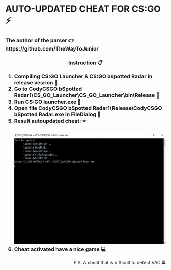 <h1>AUTO-UPDATED CHEAT FOR CS:GO ⚡
<h3>The author of the parser 👉 https://github.com/TheWayToJunior<h3>
  </h1>
<h3>
<p align ="center">Instruction 📋 </p>

<ol>
<li>Compiling CS:GO Launcher & CS:GO bspotted Radar in release vesrion 🔨</li>
<li>Go to CodyCSGO bSpotted Radar1\СS_GO_Launcher\СS_GO_Launcher\bin\Release 💨</li>
<li>Run CS:GO launcher.exe 🌌</li>
<li>Open file CodyCSGO bSpotted Radar1\Release\CodyCSGO bSpotted Radar.exe in FileDialog 📁</li>
 <li> Result autoupdated cheat: ⭐</li>
<br>
<img src="FirstScreen.png" width="600px" height="350px"/> 
<br>
<li>Cheat activated have a nice game 💻</li>
</ol>
</h3>
<p align = "right">
P.S. A cheat that is difficult to detect VAC 🚔 
</p>

